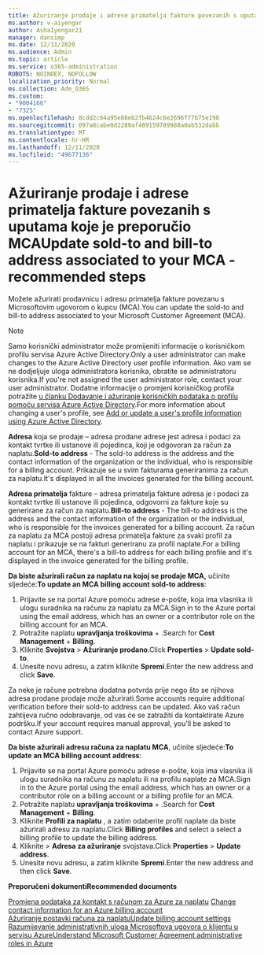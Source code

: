 ```yaml
---
title: Ažuriranje prodaje i adrese primatelja fakture povezanih s uputama koje je preporučio MCA
ms.author: v-aiyengar
author: AshaIyengar21
manager: dansimp
ms.date: 12/11/2020
ms.audience: Admin
ms.topic: article
ms.service: o365-administration
ROBOTS: NOINDEX, NOFOLLOW
localization_priority: Normal
ms.collection: Adm_O365
ms.custom:
- "9004166"
- "7325"
ms.openlocfilehash: 8cdd2c64a95e88eb2fb4624c6e2696f77b75e198
ms.sourcegitcommit: 097a8cabe0d2280af489159789988a0ab532dabb
ms.translationtype: MT
ms.contentlocale: hr-HR
ms.lasthandoff: 12/11/2020
ms.locfileid: "49677136"
---
```

# <a name="update-sold-to-and-bill-to-address-associated-to-your-mca---recommended-steps"></a><span data-ttu-id="a50e1-102">Ažuriranje prodaje i adrese primatelja fakture povezanih s uputama koje je preporučio MCA</span><span class="sxs-lookup"><span data-stu-id="a50e1-102">Update sold-to and bill-to address associated to your MCA - recommended steps</span></span>

<span data-ttu-id="a50e1-103">Možete ažurirati prodavnicu i adresu primatelja fakture povezanu s Microsoftovim ugovorom o kupcu (MCA).</span><span class="sxs-lookup"><span data-stu-id="a50e1-103">You can update the sold-to and bill-to address associated to your Microsoft Customer Agreement (MCA).</span></span> 

> [!NOTE]
> <span data-ttu-id="a50e1-104">Samo korisnički administrator može promijeniti informacije o korisničkom profilu servisa Azure Active Directory.</span><span class="sxs-lookup"><span data-stu-id="a50e1-104">Only a user administrator can make changes to the Azure Active Directory user profile information.</span></span> <span data-ttu-id="a50e1-105">Ako vam se ne dodjeljuje uloga administratora korisnika, obratite se administratoru korisnika.</span><span class="sxs-lookup"><span data-stu-id="a50e1-105">If you're not assigned the user administrator role, contact your user administrator.</span></span> <span data-ttu-id="a50e1-106">Dodatne informacije o promjeni korisničkog profila potražite [u članku Dodavanje i ažuriranje korisničkih podataka o profilu pomoću servisa Azure Active Directory](https://docs.microsoft.com/azure/active-directory/fundamentals/active-directory-users-profile-azure-portal).</span><span class="sxs-lookup"><span data-stu-id="a50e1-106">For more information about changing a user's profile, see [Add or update a user's profile information using Azure Active Directory](https://docs.microsoft.com/azure/active-directory/fundamentals/active-directory-users-profile-azure-portal).</span></span>

<span data-ttu-id="a50e1-107">**Adresa** koja se prodaje – adresa prodane adrese jest adresa i podaci za kontakt tvrtke ili ustanove ili pojedinca, koji je odgovoran za račun za naplatu.</span><span class="sxs-lookup"><span data-stu-id="a50e1-107">**Sold-to address** - The sold-to address is the address and the contact information of the organization or the individual, who is responsible for a billing account.</span></span> <span data-ttu-id="a50e1-108">Prikazuje se u svim fakturama generiranima za račun za naplatu.</span><span class="sxs-lookup"><span data-stu-id="a50e1-108">It's displayed in all the invoices generated for the billing account.</span></span>

<span data-ttu-id="a50e1-109">**Adresa primatelja** fakture – adresa primatelja fakture adresa je i podaci za kontakt tvrtke ili ustanove ili pojedinca, odgovorni za fakture koje su generirane za račun za naplatu.</span><span class="sxs-lookup"><span data-stu-id="a50e1-109">**Bill-to address** - The bill-to address is the address and the contact information of the organization or the individual, who is responsible for the invoices generated for a billing account.</span></span> <span data-ttu-id="a50e1-110">Za račun za naplatu za MCA postoji adresa primatelja fakture za svaki profil za naplatu i prikazuje se na fakturi generiranu za profil naplate.</span><span class="sxs-lookup"><span data-stu-id="a50e1-110">For a billing account for an MCA, there's a bill-to address for each billing profile and it's displayed in the invoice generated for the billing profile.</span></span>

<span data-ttu-id="a50e1-111">**Da biste ažurirali račun za naplatu na kojoj se prodaje MCA,** učinite sljedeće:</span><span class="sxs-lookup"><span data-stu-id="a50e1-111">**To update an MCA billing account sold-to address**:</span></span>

1. <span data-ttu-id="a50e1-112">Prijavite se na portal Azure pomoću adrese e-pošte, koja ima vlasnika ili ulogu suradnika na računu za naplatu za MCA.</span><span class="sxs-lookup"><span data-stu-id="a50e1-112">Sign in to the Azure portal using the email address, which has an owner or a contributor role on the billing account for an MCA.</span></span>
1. <span data-ttu-id="a50e1-113">Potražite naplatu **upravljanja troškovima**  +  .</span><span class="sxs-lookup"><span data-stu-id="a50e1-113">Search for **Cost Management** + **Billing**.</span></span>
1. <span data-ttu-id="a50e1-114">Kliknite **Svojstva**  >  **Ažuriranje prodano**.</span><span class="sxs-lookup"><span data-stu-id="a50e1-114">Click **Properties** > **Update sold-to**.</span></span>
1. <span data-ttu-id="a50e1-115">Unesite novu adresu, a zatim kliknite **Spremi**.</span><span class="sxs-lookup"><span data-stu-id="a50e1-115">Enter the new address and click **Save**.</span></span>

<span data-ttu-id="a50e1-116">Za neke je račune potrebna dodatna potvrda prije nego što se njihova adresa prodane prodaje može ažurirati.</span><span class="sxs-lookup"><span data-stu-id="a50e1-116">Some accounts require additional verification before their sold-to address can be updated.</span></span> <span data-ttu-id="a50e1-117">Ako vaš račun zahtijeva ručno odobravanje, od vas će se zatražiti da kontaktirate Azure podršku.</span><span class="sxs-lookup"><span data-stu-id="a50e1-117">If your account requires manual approval, you'll be asked to contact Azure support.</span></span>

<span data-ttu-id="a50e1-118">**Da biste ažurirali adresu računa za naplatu MCA**, učinite sljedeće:</span><span class="sxs-lookup"><span data-stu-id="a50e1-118">**To update an MCA billing account address**:</span></span> 

1. <span data-ttu-id="a50e1-119">Prijavite se na portal Azure pomoću adrese e-pošte, koja ima vlasnika ili ulogu suradnika na računu za naplatu ili na profilu naplate za MCA.</span><span class="sxs-lookup"><span data-stu-id="a50e1-119">Sign in to the Azure portal using the email address, which has an owner or a contributor role on a billing account or a billing profile for an MCA.</span></span>
1. <span data-ttu-id="a50e1-120">Potražite naplatu **upravljanja troškovima**  +  .</span><span class="sxs-lookup"><span data-stu-id="a50e1-120">Search for **Cost Management** + **Billing**.</span></span>
1. <span data-ttu-id="a50e1-121">Kliknite **Profili za naplatu** , a zatim odaberite profil naplate da biste ažurirali adresu za naplatu.</span><span class="sxs-lookup"><span data-stu-id="a50e1-121">Click **Billing profiles** and select a select a billing profile to update the billing address.</span></span>
1. <span data-ttu-id="a50e1-122">Kliknite   >  **Adresa za ažuriranje** svojstava.</span><span class="sxs-lookup"><span data-stu-id="a50e1-122">Click **Properties** > **Update address**.</span></span>
1. <span data-ttu-id="a50e1-123">Unesite novu adresu, a zatim kliknite **Spremi**.</span><span class="sxs-lookup"><span data-stu-id="a50e1-123">Enter the new address and then click **Save**.</span></span>

<span data-ttu-id="a50e1-124">**Preporučeni dokumenti**</span><span class="sxs-lookup"><span data-stu-id="a50e1-124">**Recommended documents**</span></span>

<span data-ttu-id="a50e1-125">[Promjena podataka za kontakt s računom za Azure za naplatu](https://docs.microsoft.com/azure/cost-management-billing/manage/change-azure-account-profile) </span><span class="sxs-lookup"><span data-stu-id="a50e1-125">[Change contact information for an Azure billing account](https://docs.microsoft.com/azure/cost-management-billing/manage/change-azure-account-profile) </span></span>  
[<span data-ttu-id="a50e1-126">Ažuriranje postavki računa za naplatu</span><span class="sxs-lookup"><span data-stu-id="a50e1-126">Update billing account settings</span></span>](https://docs.microsoft.com/microsoft-store/update-microsoft-store-for-business-account-settings)  
[<span data-ttu-id="a50e1-127">Razumijevanje administrativnih uloga Microsoftova ugovora o klijentu u servisu Azure</span><span class="sxs-lookup"><span data-stu-id="a50e1-127">Understand Microsoft Customer Agreement administrative roles in Azure</span></span>](https://docs.microsoft.com/azure/cost-management-billing/manage/understand-mca-roles)